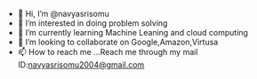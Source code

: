 - 👋 Hi, I’m @navyasrisomu
- 👀 I’m interested in doing problem solving
- 🌱 I’m currently learning Machine Leaning and cloud computing
- 💞️ I’m looking to collaborate on Google,Amazon,Virtusa
- 📫 How to reach me ...Reach me through my mail ID:navyasrisomu2004@gmail.com 

<!---
navyasrisomu/navyasrisomu is a ✨ special ✨ repository because its `README.md` (this file) appears on your GitHub profile.
You can click the Preview link to take a look at your changes.
--->
